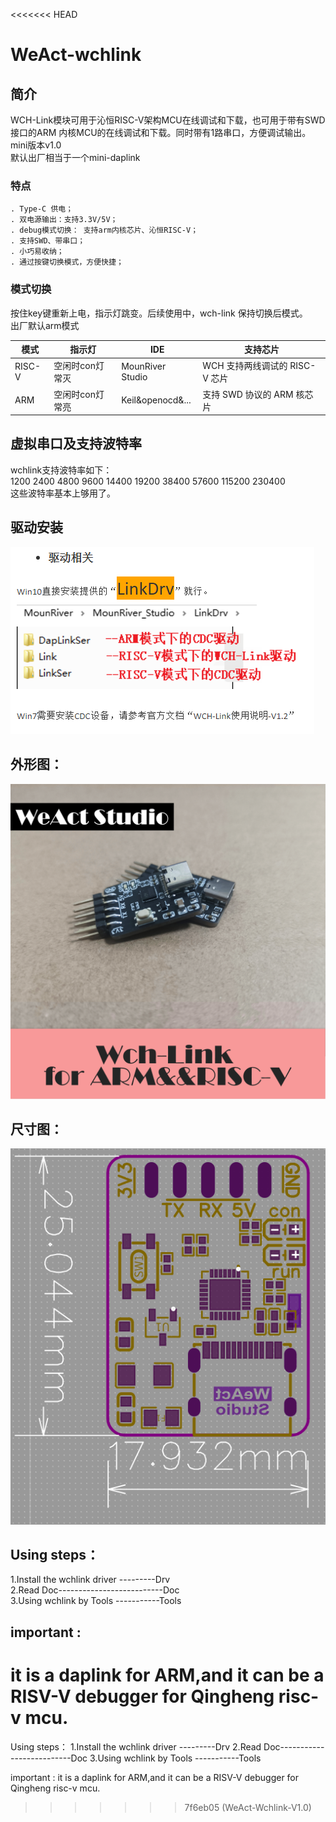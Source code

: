 <<<<<<< HEAD
# WeAct-wchlink

## 简介
WCH-Link模块可用于沁恒RISC-V架构MCU在线调试和下载，也可用于带有SWD接口的ARM 内核MCU的在线调试和下载。同时带有1路串口，方便调试输出。 mini版本v1.0 <br>
默认出厂相当于一个mini-daplink

### 特点
    . Type-C 供电；
    . 双电源输出：支持3.3V/5V；
    . debug模式切换： 支持arm内核芯片、沁恒RISC-V；
    . 支持SWD、带串口；
    . 小巧易收纳；
    . 通过按键切换模式，方便快捷；

### 模式切换 
按住key键重新上电，指示灯跳变。后续使用中，wch-link 保持切换后模式。<br>
出厂默认arm模式

| 模式     |  指示灯  |  IDE |  支持芯片 |
|---|---|---|---|
| RISC-V  |  空闲时con灯常灭 | MounRiver Studio  |  WCH 支持两线调试的 RISC-V 芯片 |
| ARM   | 空闲时con灯常亮   | Keil&openocd&...    |  支持 SWD 协议的 ARM 核芯片  |

## 虚拟串口及支持波特率
wchlink支持波特率如下：<br>
1200 2400 4800 9600 14400 19200 38400 57600 115200 230400<br>
这些波特率基本上够用了。<br>

## 驱动安装

![LinkDrv](Drv/%E6%89%8B%E6%9C%BA7.PNG)


## 外形图：
![外形图](Hdk/Wch-Link01.png)

## 尺寸图：
![尺寸图](Hdk/%E5%B0%BA%E5%AF%B8%E5%9B%BE.PNG)

## Using steps：
 1.Install the wchlink driver ---------Drv  <br>
 2.Read Doc--------------------------Doc   <br>
 3.Using wchlink by Tools -----------Tools  <br>

## important : 
it is a daplink for ARM,and it can be a RISV-V debugger for Qingheng risc-v mcu.
=======
Using steps：
1.Install the wchlink driver ---------Drv
2.Read Doc--------------------------Doc
3.Using wchlink by Tools -----------Tools

important : it is a daplink for ARM,and it can be a RISV-V debugger for Qingheng risc-v mcu.
>>>>>>> 7f6eb05 (WeAct-Wchlink-V1.0)

